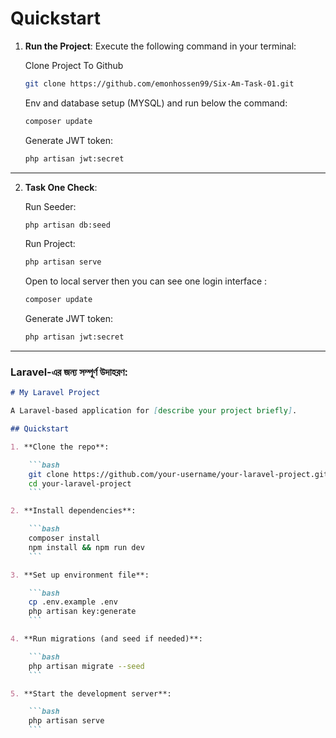 # Quickstart

1. **Run the Project**: Execute the following command in your terminal:

    Clone Project To Github
    ```bash
    git clone https://github.com/emonhossen99/Six-Am-Task-01.git
    ```

    Env and database setup (MYSQL) and run below the command:

    ```bash
    composer update
    ```

    Generate JWT token:

    ```bash
    php artisan jwt:secret
    ```

---

2. **Task One Check**:

    Run Seeder:
    ```bash
    php artisan db:seed
    ```

    Run Project:
    ```bash
    php artisan serve
    ```

    Open to local server then you can see one login interface :
    ```bash
    composer update
    ```

    Generate JWT token:

    ```bash
    php artisan jwt:secret
    ```

---



### Laravel-এর জন্য সম্পূর্ণ উদাহরণ:

```md
# My Laravel Project

A Laravel-based application for [describe your project briefly].

## Quickstart

1. **Clone the repo**:

    ```bash
    git clone https://github.com/your-username/your-laravel-project.git
    cd your-laravel-project
    ```

2. **Install dependencies**:

    ```bash
    composer install
    npm install && npm run dev
    ```

3. **Set up environment file**:

    ```bash
    cp .env.example .env
    php artisan key:generate
    ```

4. **Run migrations (and seed if needed)**:

    ```bash
    php artisan migrate --seed
    ```

5. **Start the development server**:

    ```bash
    php artisan serve
    ```


